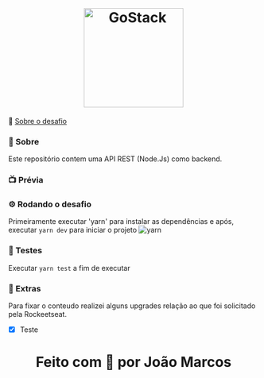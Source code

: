 <br/>
<h1 align="center">
<img alt="GoStack" src="https://ibb.co/QkttJc9" width="200px" />
</h1>

🚀 [Sobre o desafio](https://github.com/brunodesde1987/desafio-conceitos-nodejs/blob/master/README_ABOUT.md)

### 📃 Sobre

Este repositório contem uma API REST (Node.Js) como backend.

### 📺 Prévia


### ⚙️ Rodando o desafio

Primeiramente executar 'yarn' para instalar as dependências e após, executar `yarn dev` para iniciar o projeto
![yarn](https://user-images.githubusercontent.com/28319535/79516442-cbd17780-8021-11ea-88f8-792e46ab2e8d.png)

### 🧪 Testes

Executar `yarn test` a fim de executar

### 🍆 Extras

Para fixar o conteudo realizei alguns upgrades relação ao que foi solicitado pela Rockeetseat.

- [x] Teste


<h1 align="center">
Feito com 💛 por João Marcos
</h1>